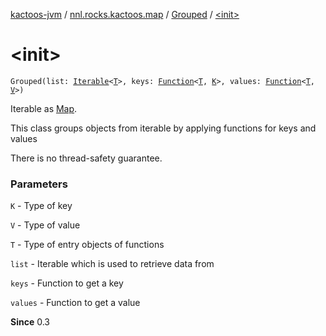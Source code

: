 [kactoos-jvm](../../index.md) / [nnl.rocks.kactoos.map](../index.md) / [Grouped](index.md) / [&lt;init&gt;](./-init-.md)

# &lt;init&gt;

`Grouped(list: `[`Iterable`](https://kotlinlang.org/api/latest/jvm/stdlib/kotlin.collections/-iterable/index.html)`<`[`T`](index.md#T)`>, keys: `[`Function`](http://docs.oracle.com/javase/8/docs/api/java/util/function/Function.html)`<`[`T`](index.md#T)`, `[`K`](index.md#K)`>, values: `[`Function`](http://docs.oracle.com/javase/8/docs/api/java/util/function/Function.html)`<`[`T`](index.md#T)`, `[`V`](index.md#V)`>)`

Iterable as [Map](https://kotlinlang.org/api/latest/jvm/stdlib/kotlin.collections/-map/index.html).

This class groups objects from iterable by applying
functions for keys and values

There is no thread-safety guarantee.

### Parameters

`K` - Type of key

`V` - Type of value

`T` - Type of entry objects of functions

`list` - Iterable which is used to retrieve data from

`keys` - Function to get a key

`values` - Function to get a value

**Since**
0.3


